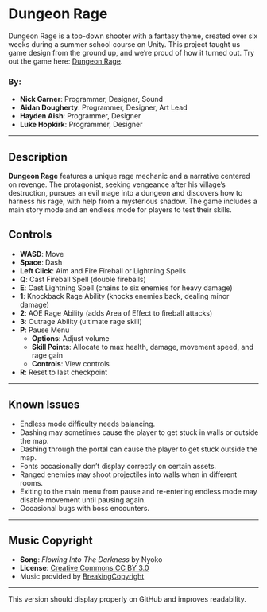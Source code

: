 # Dungeon Rage

Dungeon Rage is a top-down shooter with a fantasy theme, created over six weeks during a summer school course on Unity. This project taught us game design from the ground up, and we’re proud of how it turned out. Try out the game here: [Dungeon Rage](https://cosc360.otago.ac.nz/games/2024/DungeonRage).

### By:
- **Nick Garner**: Programmer, Designer, Sound
- **Aidan Dougherty**: Programmer, Designer, Art Lead
- **Hayden Aish**: Programmer, Designer
- **Luke Hopkirk**: Programmer, Designer

---

## Description

**Dungeon Rage** features a unique rage mechanic and a narrative centered on revenge. The protagonist, seeking vengeance after his village’s destruction, pursues an evil mage into a dungeon and discovers how to harness his rage, with help from a mysterious shadow. The game includes a main story mode and an endless mode for players to test their skills.

## Controls

- **WASD**: Move
- **Space**: Dash
- **Left Click**: Aim and Fire Fireball or Lightning Spells
- **Q**: Cast Fireball Spell (double fireballs)
- **E**: Cast Lightning Spell (chains to six enemies for heavy damage)
- **1**: Knockback Rage Ability (knocks enemies back, dealing minor damage)
- **2**: AOE Rage Ability (adds Area of Effect to fireball attacks)
- **3**: Outrage Ability (ultimate rage skill)
- **P**: Pause Menu
  - **Options**: Adjust volume
  - **Skill Points**: Allocate to max health, damage, movement speed, and rage gain
  - **Controls**: View controls
- **R**: Reset to last checkpoint

---

## Known Issues
- Endless mode difficulty needs balancing.
- Dashing may sometimes cause the player to get stuck in walls or outside the map.
- Dashing through the portal can cause the player to get stuck outside the map.
- Fonts occasionally don’t display correctly on certain assets.
- Ranged enemies may shoot projectiles into walls when in different rooms.
- Exiting to the main menu from pause and re-entering endless mode may disable movement until pausing again.
- Occasional bugs with boss encounters.

---

## Music Copyright

- **Song**: *Flowing Into The Darkness* by Nyoko
- **License**: [Creative Commons CC BY 3.0](https://creativecommons.org/licenses/by/3.0)
- Music provided by [BreakingCopyright](https://breakingcopyright.com)

---

This version should display properly on GitHub and improves readability.
